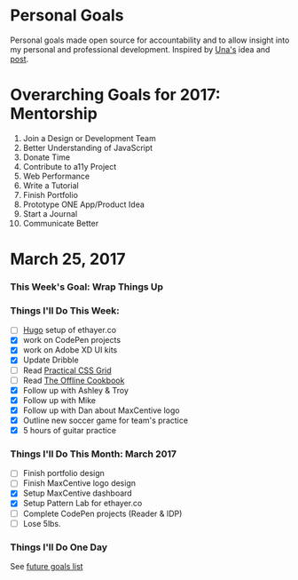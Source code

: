 Personal Goals
==============

Personal goals made open source for accountability and to allow insight into my personal and professional development. Inspired by [Una's](https://github.com/una) idea and [post](https://una.im/personal-goals-guide/#💁).

# Overarching Goals for 2017: Mentorship
 1. Join a Design or Development Team 
 2. Better Understanding of JavaScript
 3. Donate Time
 4. Contribute to a11y Project 
 5. Web Performance
 6. Write a Tutorial
 7. Finish Portfolio 
 8. Prototype ONE App/Product Idea
 9. Start a Journal
10. Communicate Better

# March 25, 2017

### This Week's Goal: Wrap Things Up

### Things I'll Do This Week:
- [ ] [Hugo](http://gohugo.io/) setup of ethayer.co
- [x] work on CodePen projects
- [x] work on Adobe XD UI kits
- [x] Update Dribble
- [ ] Read [Practical CSS Grid](http://meyerweb.com/eric/thoughts/2017/03/24/practical-css-grid/)
- [ ] Read [The Offline Cookbook](https://developers.google.com/web/fundamentals/instant-and-offline/offline-cookbook/)
- [x] Follow up with Ashley & Troy
- [x] Follow up with Mike
- [x] Follow up with Dan about MaxCentive logo
- [x] Outline new soccer game for team's practice
- [x] 5 hours of guitar practice

### Things I'll Do This Month: March 2017
- [ ] Finish portfolio design
- [ ] Finish MaxCentive logo design
- [x] Setup MaxCentive dashboard
- [x] Setup Pattern Lab for ethayer.co
- [ ] Complete CodePen projects (Reader & IDP)
- [ ] Lose 5lbs. 

### Things I'll Do One Day
See [future goals list](https://github.com/ericthayer/personal-goals/blob/master/future-goals/future-goals.md)
